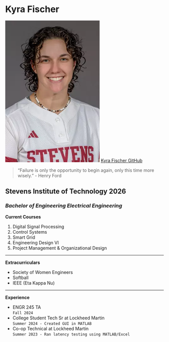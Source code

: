 # Kyra Fischer
![alt text](Softball_Headshots_Kyra_Fischer.webp)
[Kyra Fischer GitHub](https://github.com/kyrafish7/EE322)
> “Failure is only the opportunity to begin again, only this time more wisely.” - Henry Ford
## Stevens Institute of Technology 2026
### *Bachelor of Engineering Electrical Engineering*
**Current Courses**
</br>
1. Digital Signal Processing
2. Control Systems 
3. Smart Grid
4. Engineering Design VI
5. Project Management & Organizational Design
---
**Extracurriculars** 
- Society of Women Engineers
- Softball 
- IEEE (Eta Kappa Nu)
---
**Experience**
- ENGR 245 TA
  </br>
  `Fall 2024`
- College Student Tech Sr at Lockheed Martin
  </br>
  `Summer 2024 - Created GUI in MATLAB`
- Co-op Technical at Lockheed Martin
  </br>
  `Summer 2023 - Ran latency testing using MATLAB/Excel`


